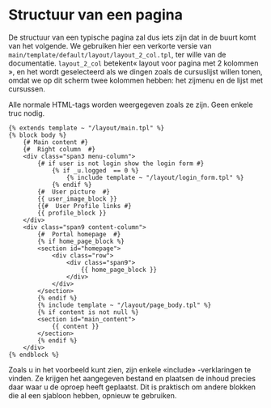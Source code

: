 # Structuur van een pagina

De structuur van een typische pagina zal dus iets zijn dat in de buurt komt van het volgende. We gebruiken hier een verkorte versie van `main/template/default/layout/layout_2_col.tpl`, ter wille van de documentatie. `layout_2_col` betekent« layout voor pagina met 2 kolommen », en het wordt geselecteerd als we dingen zoals de cursuslijst willen tonen, omdat we op dit scherm twee kolommen hebben: het zijmenu en de lijst met cursussen.

Alle normale HTML-tags worden weergegeven zoals ze zijn. Geen enkele truc nodig.

```text
{% extends template ~ "/layout/main.tpl" %} 
{% block body %} 
    {# Main content #} 
    {#  Right column  #} 
    <div class="span3 menu-column"> 
        {# if user is not login show the login form #} 
            {% if _u.logged  == 0 %} 
                {% include template ~ "/layout/login_form.tpl" %} 
            {% endif %} 
        {#  User picture  #} 
        {{ user_image_block }} 
        {{#  User Profile links #} 
        {{ profile_block }} 
    </div> 
    <div class="span9 content-column"> 
        {#  Portal homepage  #} 
        {% if home_page_block %} 
        <section id="homepage"> 
            <div class="row"> 
                <div class="span9"> 
                    {{ home_page_block }} 
                </div>
            </div>
        </section>
        {% endif %}
        {% include template ~ "/layout/page_body.tpl" %} 
        {% if content is not null %} 
        <section id="main_content"> 
            {{ content }}
        </section> 
        {% endif %}
    </div>
{% endblock %}
```

Zoals u in het voorbeeld kunt zien, zijn enkele «include» -verklaringen te vinden. Ze krijgen het aangegeven bestand en plaatsen de inhoud precies daar waar u de oproep heeft geplaatst. Dit is praktisch om andere blokken die al een sjabloon hebben, opnieuw te gebruiken.


